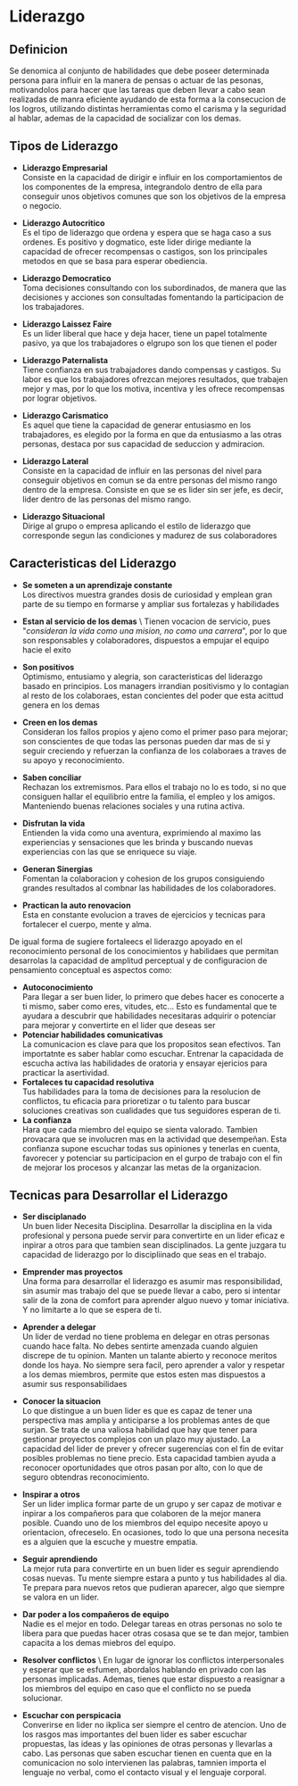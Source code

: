 # Liderazgo

## Definicion
Se denomica al conjunto de habilidades que debe poseer determinada persona para influir en la manera de pensas o actuar de las pesonas, motivandolos para hacer que las tareas que deben llevar a cabo sean realizadas de manra eficiente ayudando de esta forma a la consecucion de los logros, utilizando distintas herramientas como el carisma y la seguridad al hablar, ademas de la capacidad de socializar con los demas.

## Tipos de Liderazgo

* **Liderazgo Empresarial** \
Consiste en la capacidad de dirigir e influir en los comportamientos de los componentes de la empresa, integrandolo dentro de ella para conseguir unos objetivos comunes que son los objetivos de la empresa o negocio.

* **Liderazgo Autocritico** \
Es el tipo de liderazgo que ordena y espera que se haga caso a sus ordenes. Es positivo y dogmatico, este lider dirige mediante la capacidad de ofrecer recompensas o castigos, son los principales metodos en que se basa para esperar obediencia.

* **Liderazgo Democratico** \
Toma decisiones consultando con los subordinados, de manera que las decisiones y acciones son consultadas fomentando la participacion de los trabajadores.

* **Liderazgo Laissez Faire** \
Es un lider liberal que hace y deja hacer, tiene un papel totalmente pasivo, ya que los trabajadores o elgrupo son los que tienen el poder

* **Liderazgo Paternalista** \
Tiene confianza en sus trabajadores dando compensas y castigos. Su labor es que los trabajadores ofrezcan mejores resultados, que trabajen mejor y mas, por lo que los motiva, incentiva y les ofrece recompensas por lograr objetivos.

* **Liderazgo Carismatico** \
Es aquel que tiene la capacidad de generar entusiasmo en los trabajadores, es elegido por la forma en que da entusiasmo a las otras personas, destaca por sus capacidad de seduccion y admiracion.

*  **Liderazgo Lateral** \
Consiste en la capacidad de influir en las personas del nivel  para conseguir objetivos en comun se da entre personas del mismo rango dentro de la empresa. Consiste en que se es lider sin ser jefe, es decir, lider dentro de las personas del mismo rango.

* **Liderazgo Situacional** \
Dirige al grupo o empresa aplicando el estilo de liderazgo que corresponde segun las condiciones y madurez de sus colaboradores

## Caracteristicas del Liderazgo 

* **Se someten a un aprendizaje constante** \
Los directivos muestra grandes dosis de curiosidad y emplean gran parte de su tiempo en formarse y ampliar sus fortalezas y habilidades

* **Estan al servicio de los demas** \ 
Tienen vocacion de servicio, pues "*consideran la vida como una mision, no como una carrera*", por lo que son responsables y colaboradores, dispuestos a empujar el equipo hacie el exito

* **Son positivos** \
Optimismo, entusiamo y alegria, son caracteristicas del liderazgo basado en principios. Los managers irrandian positivismo y lo contagian al resto de los colaboraes, estan concientes del poder que esta acittud genera en los demas

* **Creen en los demas** \
Consideran los fallos propios y ajeno como el primer paso para mejorar; son conscientes de que todas las personas pueden dar mas de si y seguir creciendo y refuerzan la confianza de los colaboraes a traves de su apoyo y reconocimiento.

* **Saben conciliar** \
Rechazan los extremismos. Para ellos el trabajo no lo es todo, si no que consiguen hallar el equilibrio entre la familia, el empleo y los amigos. Manteniendo buenas relaciones sociales y una rutina activa.

* **Disfrutan la vida** \
Entienden la vida como una aventura, exprimiendo al maximo las experiencias y sensaciones que les brinda y buscando nuevas experiencias con las que se enriquece su viaje.

* **Generan Sinergias** \
Fomentan la colaboracion y cohesion de los grupos consiguiendo grandes resultados al combnar las habilidades de los colaboradores.

* **Practican la auto renovacion** \
Esta en constante evolucion a traves de ejercicios y tecnicas para fortalecer el cuerpo, mente y alma.

De igual forma de sugiere fortaleecs el liderazgo apoyado en el reconocimiento personal de los conocimientos y habilidaes que permitan desarrolas la capacidad de amplitud perceptual y de configuracion de pensamiento conceptual es aspectos como: 
  * **Autoconocimiento** \
  Para llegar a ser buen lider, lo primero que debes hacer es conocerte a ti mismo, saber como eres, vitudes, etc... Esto es fundamental que te ayudara a descubrir que habilidades necesitaras adquirir o potenciar para mejorar y convertirte en el lider que deseas ser
  * **Potenciar habilidades comunicativas** \
  La comunicacion es clave para que los propositos sean efectivos. Tan importatnte es saber hablar como escuchar. Entrenar la capacidada de escucha activa las habilidades de oratoria y ensayar ejericios para practicar la asertividad.
  * **Fortaleces tu capacidad resolutiva** \
  Tus habilidades para la toma de decisiones para la resolucion de conflictos, tu eficacia para prioretizar o tu talento para buscar soluciones creativas son cualidades que tus seguidores esperan de ti.
  * **La confianza** \
  Hara que cada miembro del equipo se sienta valorado. Tambien provacara que se involucren mas en la actividad que desempeñan. Esta confianza supone escuchar todas sus opiniones y tenerlas en cuenta, favorecer y potenciar su participacion en el gurpo de trabajo con el fin de mejorar los procesos y alcanzar las metas de la organizacion.

## Tecnicas para Desarrollar el Liderazgo

* **Ser disciplanado** \
Un buen lider Necesita Disciplina. Desarrollar la disciplina en la vida profesional y persona puede servir para convertirte en un lider eficaz e inpirar a otros para que tambien sean disciplinados. La gente juzgara tu capacidad de liderazgo por lo discipliinado que seas en el trabajo.

* **Emprender mas proyectos** \
Una forma para desarrollar el liderazgo es asumir mas responsibilidad, sin asumir mas trabajo del que se puede llevar a cabo, pero si intentar salir de la zona de comfort para aprender alguo nuevo y tomar iniciativa. Y no limitarte a lo que se espera de ti.

* **Aprender a delegar** \
Un lider de verdad no tiene problema en delegar en otras personas cuando hace falta. No debes sentirte amenzada cuando alguien discrepe de tu opinion. Manten un talante abierto y reconoce meritos donde los haya. No siempre sera facil, pero aprender a valor y respetar a los demas miembros, permite que estos esten mas dispuestos a asumir sus responsabilidaes

* **Conocer la situacion**\
Lo que distingue a un buen lider es que es capaz de tener una perspectiva mas amplia y anticiparse a los problemas antes de que surjan. Se trata de una valiosa habilidad que hay que tener para gestionar proyectos complejos con un plazo muy ajustado. La capacidad del lider de prever y ofrecer sugerencias con el fin de evitar posibles problemas no tiene precio. Esta capacidad tambien ayuda a reconocer oportunidades que otros pasan por alto, con lo que de seguro obtendras reconocimiento.

* **Inspirar a otros** \
Ser un lider implica formar parte de un grupo y ser capaz de motivar e inpirar a los compañeros para que colaboren de la mejor manera posible. Cuando uno de los miembros del equipo necesite apoyo u orientacion, ofreceselo. En ocasiones, todo lo que una persona necesita es a alguien que la escuche y muestre empatia.

* **Seguir aprendiendo** \
La mejor ruta para convertirte en un buen lider es seguir aprendiendo cosas nuevas. Tu mente siempre estara a punto y tus habilidades al dia. Te prepara para nuevos retos que pudieran aparecer, algo que siempre se valora en un lider. 

* **Dar poder a los compañeros de equipo** \
Nadie es el mejor en todo. Delegar tareas en otras personas no solo te libera para que puedas hacer otras cosasa que se te dan mejor, tambien capacita a los demas miebros del equipo.

* **Resolver conflictos** \ 
En lugar de ignorar los conflictos interpersonales y esperar que se esfumen, abordalos hablando en privado con las personas implicadas. Ademas, tienes que estar dispuesto a reasignar a los miembros del equipo en caso que el conflicto no se pueda solucionar.
* **Escuchar con perspicacia** \
Converirse en lider no ikplica ser siempre el centro de atencion. Uno de los rasgos mas importantes del buen lider es saber escuchar propuestas, las ideas y las opiniones de otras personas y llevarlas a cabo. Las personas que saben escuchar tienen en cuenta que en la comunicacion no solo intervienen las palabras, tamnien importa el lenguaje no verbal, como el contacto visual y el lenguaje corporal.




